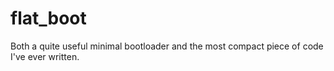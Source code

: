 # flat_boot
Both a quite useful minimal bootloader and the most compact piece of code I've ever written.
